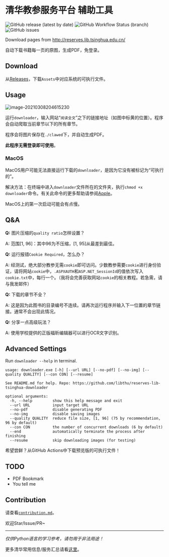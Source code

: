 # 清华教参服务平台 辅助工具

![GitHub release (latest by date)](https://img.shields.io/github/v/release/libthu/reserves-lib-tsinghua-downloader) ![GitHub Workflow Status (branch)](https://img.shields.io/github/workflow/status/libthu/reserves-lib-tsinghua-downloader/Release%20Test/main) ![GitHub issues](https://img.shields.io/github/issues/libthu/reserves-lib-tsinghua-downloader)

Download pages from http://reserves.lib.tsinghua.edu.cn/

自动下载书籍每一页的原图，生成PDF，免登录。

## Download

从[Releases](https://github.com/libthu/reserves-lib-tsinghua-downloader/releases/latest)，下载`Assets`中对应系统的可执行文件。

## Usage

![image-20210308204615230](https://i.loli.net/2021/03/08/zVAYweuK7cHk5os.png)

运行`downloader`，输入网站“`阅读全文`”之下的链接地址（如图中标黄的位置）。程序会自动爬取当前章节以下的所有章节。

程序会将图片保存在`./clawed`下，并自动生成PDF。

**此程序无需登录即可使用**。

### MacOS

MacOS用户可能无法直接运行下载的`downloader`，是因为它没有被标记为“可执行的”。

解决方法：在终端中进入`downloader`文件所在的文件夹，执行`chmod +x downloader`命令。有关此命令的更多帮助请参阅[Apple](https://support.apple.com/zh-cn/guide/terminal/apdd100908f-06b3-4e63-8a87-32e71241bab4/mac)。

MacOS上的第一次启动可能会有点慢。

## Q&A

**Q:** 图片压缩的`quality ratio`怎样设置？

A: 范围[1, 96]：其中96为不压缩，[1, 95]从最差到最佳。

**Q:** 运行报错`Cookie Required`，怎么办？

A: 经测试，绝大部分教参无需`cookie`即可访问。少数教参需要`cookie`进行身份验证，请将网站`cookie`中，`.ASPXAUTH`和`ASP.NET_SessionId`的值依次写入`cookie.txt`中，每行一个。（我将会完善获取网站`cookie`的相关教程。若急需，请与我发邮件）

**Q:** 下载的章节不全？

A: 这是因为此图书的目录编号不连续。请再次运行程序并输入下一位置的章节链接。通常不会出现此情况。

**Q:** 分享一点高级玩法？

A: 使用学校提供的正版福昕编辑器可以进行OCR文字识别。

## Advanced Settings

Run `downloader --help` in terminal.

```
usage: downloader.exe [-h] [--url URL] [--no-pdf] [--no-img] [--quality QUALITY] [--con CON] [--resume]

See README.md for help. Repo: https://github.com/libthu/reserves-lib-tsinghua-downloader

optional arguments:
  -h, --help         show this help message and exit
  --url URL          input target URL
  --no-pdf           disable generating PDF
  --no-img           disable saving images
  --quality QUALITY  reduce file size, [1, 96] (75 by recommendation, 96 by default)
  --con CON          the number of concurrent downloads (6 by default)
  --end              automatically terminate the process after finishing
  --resume           skip downloading images (for testing)
```

希望尝鲜？从GitHub Actions中下载预览版的可执行文件！

## TODO

- PDF Bookmark
- You tell me

## Contribution

请查看[`contribution.md`](/contribution.md)。

欢迎Star/Issue/PR~

---

*仅供Python语言的学习参考，请勿用于非法用途！*

更多清华常用信息/服务汇总请看[这里](https://github.com/ZenithalHourlyRate/thuservices)。
